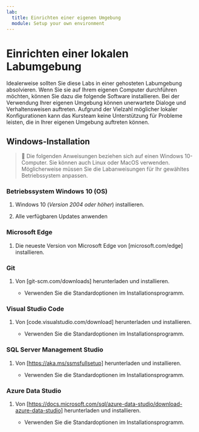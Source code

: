 ```yaml
---
lab:
  title: Einrichten einer eigenen Umgebung
  module: Setup your own environment
---
```


# Einrichten einer lokalen Labumgebung

Idealerweise sollten Sie diese Labs in einer gehosteten Labumgebung absolvieren. Wenn Sie sie auf Ihrem eigenen Computer durchführen möchten, können Sie dazu die folgende Software installieren. Bei der Verwendung Ihrer eigenen Umgebung können unerwartete Dialoge und Verhaltensweisen auftreten. Aufgrund der Vielzahl möglicher lokaler Konfigurationen kann das Kursteam keine Unterstützung für Probleme leisten, die in Ihrer eigenen Umgebung auftreten können.

## Windows-Installation

> &#128221; Die folgenden Anweisungen beziehen sich auf einen Windows 10-Computer. Sie können auch Linux oder MacOS verwenden. Möglicherweise müssen Sie die Labanweisungen für Ihr gewähltes Betriebssystem anpassen.

### Betriebssystem Windows 10 (OS)

1. Windows 10 (*Version 2004 oder höher*) installieren.

1. Alle verfügbaren Updates anwenden

### Microsoft Edge

1. Die neueste Version von Microsoft Edge von [microsoft.com/edge] installieren.

### Git

1. Von [git-scm.com/downloads] herunterladen und installieren.

    - Verwenden Sie die Standardoptionen im Installationsprogramm.

### Visual Studio Code

1. Von [code.visualstudio.com/download] herunterladen und installieren.

    - Verwenden Sie die Standardoptionen im Installationsprogramm.

### SQL Server Management Studio

1. Von [https://aka.ms/ssmsfullsetup] herunterladen und installieren.

    - Verwenden Sie die Standardoptionen im Installationsprogramm.

### Azure Data Studio

1. Von [https://docs.microsoft.com/sql/azure-data-studio/download-azure-data-studio] herunterladen und installieren.

    - Verwenden Sie die Standardoptionen im Installationsprogramm.
